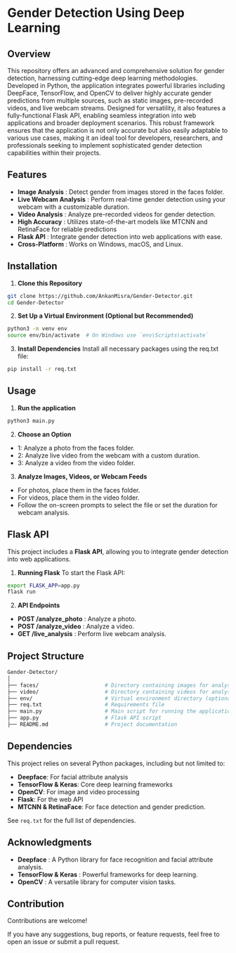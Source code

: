 # Gender Detection Using Deep Learning

## Overview

This repository offers an advanced and comprehensive solution for gender detection, harnessing cutting-edge deep learning methodologies. Developed in Python, the application integrates powerful libraries including DeepFace, TensorFlow, and OpenCV to deliver highly accurate gender predictions from multiple sources, such as static images, pre-recorded videos, and live webcam streams. Designed for versatility, it also features a fully-functional Flask API, enabling seamless integration into web applications and broader deployment scenarios. This robust framework ensures that the application is not only accurate but also easily adaptable to various use cases, making it an ideal tool for developers, researchers, and professionals seeking to implement sophisticated gender detection capabilities within their projects.

## Features
 - **Image Analysis** : Detect gender from images stored in the faces folder.
 - **Live Webcam Analysis** : Perform real-time gender detection using your webcam with a customizable duration.
 - **Video Analysis** : Analyze pre-recorded videos for gender detection.
 - **High Accuracy** : Utilizes state-of-the-art models like MTCNN and RetinaFace for reliable predictions
 - **Flask API** : Integrate gender detection into web applications with ease.
 - **Cross-Platform** : Works on Windows, macOS, and Linux.

 ## Installation
 1. **Clone this Repository**
 ```bash
 git clone https://github.com/AnkanMisra/Gender-Detector.git
cd Gender-Detector
```
2. **Set Up a Virtual Environment (Optional but Recommended)**
```bash
python3 -m venv env
source env/bin/activate  # On Windows use `env\Scripts\activate`
```
3. **Install Dependencies**
Install all necessary packages using the req.txt file:
```bash
pip install -r req.txt
```
## Usage
1. **Run the application**
```bash
python3 main.py
```
2. **Choose an Option**
- 1: Analyze a photo from the faces folder.
- 2: Analyze live video from the webcam with a custom duration.
- 3: Analyze a video from the video folder.

3. **Analyze Images, Videos, or Webcam Feeds**
- For photos, place them in the faces folder.
- For videos, place them in the video folder.
- Follow the on-screen prompts to select the file or set the duration for webcam analysis.

## Flask API
This project includes a **Flask API**, allowing you to integrate gender detection into web applications.

1. **Running Flask**
To start the Flask API:
```bash
export FLASK_APP=app.py
flask run
```
2. **API Endpoints**
- **POST /analyze_photo** : Analyze a photo.
- **POST /analyze_video** : Analyze a video.
- **GET /live_analysis** : Perform live webcam analysis.

## Project Structure
```bash
Gender-Detector/
│
├── faces/                     # Directory containing images for analysis
├── video/                     # Directory containing videos for analysis
├── env/                       # Virtual environment directory (optional)
├── req.txt                    # Requirements file
├── main.py                    # Main script for running the application
├── app.py                     # Flask API script
├── README.md                  # Project documentation
```

## Dependencies
This project relies on several Python packages, including but not limited to:
- **Deepface**: For facial attribute analysis
- **TensorFlow & Keras**: Core deep learning frameworks
- **OpenCV**: For image and video processing
- **Flask**: For the web API
- **MTCNN & RetinaFace**: For face detection and gender prediction.

See ```req.txt``` for the full list of dependencies.

## Acknowledgments
- **Deepface** : A Python library for face recognition and facial attribute analysis.
- **TensorFlow & Keras** :  Powerful frameworks for deep learning.
- **OpenCV** :  A versatile library for computer vision tasks.

## Contribution
Contributions are welcome! 

If you have any suggestions, bug reports, or feature requests, feel free to open an issue or submit a pull request.

